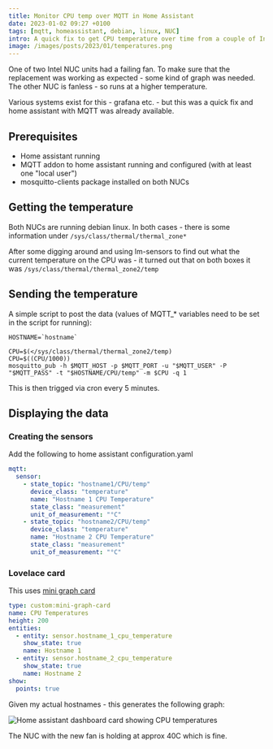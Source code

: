 ```yaml
---
title: Monitor CPU temp over MQTT in Home Assistant
date: 2023-01-02 09:27 +0100
tags: [mqtt, homeassistant, debian, linux, NUC]
intro: A quick fix to get CPU temperature over time from a couple of Intel NUC units
image: /images/posts/2023/01/temperatures.png
---
```


One of two Intel NUC units had a failing fan. To make sure that the replacement was working as expected - some kind of graph was needed. The other NUC is fanless - so runs at a higher temperature.

Various systems exist for this - grafana etc. - but this was a quick fix and home assistant with MQTT was already available.

## Prerequisites

- Home assistant running
- MQTT addon to home assistant running and configured (with at least one "local user")
- mosquitto-clients package installed on both NUCs

## Getting the temperature

Both NUCs are running debian linux. In both cases - there is some information under `/sys/class/thermal/thermal_zone*`

After some digging around and using lm-sensors to find out what the current temperature on the CPU was - it turned out that on both boxes it was `/sys/class/thermal/thermal_zone2/temp`

## Sending the temperature

A simple script to post the data (values of MQTT\_\* variables need to be set in the script for running):

```shell
HOSTNAME=`hostname`

CPU=$(</sys/class/thermal/thermal_zone2/temp)
CPU=$((CPU/1000))
mosquitto_pub -h $MQTT_HOST -p $MQTT_PORT -u "$MQTT_USER" -P "$MQTT_PASS" -t "$HOSTNAME/CPU/temp" -m $CPU -q 1
```

This is then trigged via cron every 5 minutes.

## Displaying the data

### Creating the sensors

Add the following to home assistant configuration.yaml

```yaml
mqtt:
  sensor:
    - state_topic: "hostname1/CPU/temp"
      device_class: "temperature"
      name: "Hostname 1 CPU Temperature"
      state_class: "measurement"
      unit_of_measurement: "°C"
    - state_topic: "hostname2/CPU/temp"
      device_class: "temperature"
      name: "Hostname 2 CPU Temperature"
      state_class: "measurement"
      unit_of_measurement: "°C"
```

### Lovelace card

This uses [mini graph card](https://github.com/kalkih/mini-graph-card)

```yaml
type: custom:mini-graph-card
name: CPU Temperatures
height: 200
entities:
  - entity: sensor.hostname_1_cpu_temperature
    show_state: true
    name: Hostname 1
  - entity: sensor.hostname_2_cpu_temperature
    show_state: true
    name: Hostname 2
show:
  points: true
```

Given my actual hostnames - this generates the following graph:

![Home assistant dashboard card showing CPU temperatures](/images/posts/2023/01/temperatures.png)

The NUC with the new fan is holding at approx 40C which is fine.
